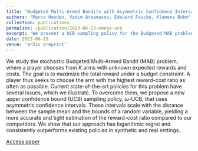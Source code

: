 ```yaml
---
title: "Budgeted Multi-Armed Bandits with Asymmetric Confidence Intervals"
authors: "Marco Heyden, Vadim Arzamasov, Edouard Fouché, Klemens Böhm"
collection: publications
permalink: /publication/2023-06-13-omega-ucb
excerpt: 'We present a UCB-sampling policy for the Budgeted MAB problem that uses asymmetric confidence intervals to overcome issues of existing policies; our policy achieves logarithmic regret and outperforms existing policies in synthetic and real settings.'
date: 2023-06-13
venue: 'arXiv preprint'
---
```

We study the stochastic Budgeted Multi-Armed Bandit (MAB) problem, where a player chooses from $K$ arms with unknown expected rewards and costs. The goal is to maximize the total reward under a budget constraint. A player thus seeks to choose the arm with the highest reward-cost ratio as often as possible. Current state-of-the-art policies for this problem have several issues, which we illustrate. To overcome them, we propose a new upper confidence bound (UCB) sampling policy, $\omega$-UCB, that uses asymmetric confidence intervals. These intervals scale with the distance between the sample mean and the bounds of a random variable, yielding a more accurate and tight estimation of the reward-cost ratio compared to our competitors. We show that our approach has logarithmic regret and consistently outperforms existing policies in synthetic and real settings.

[Access paper](https://arxiv.org/abs/2306.07071)
